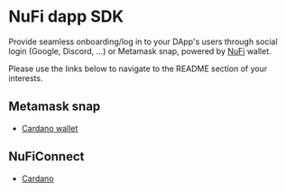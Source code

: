 # NuFi dapp SDK

Provide seamless onboarding/log in to your DApp's users through social login (Google, Discord, ...) or Metamask snap, powered by [NuFi](https://nu.fi) wallet.

Please use the links below to navigate to the README
section of your interests.

## Metamask snap
* [Cardano wallet](./docs/cardanoSnap.md)

## NuFiConnect
* [Cardano](./docs/cardanoNuFiConnect.md)
